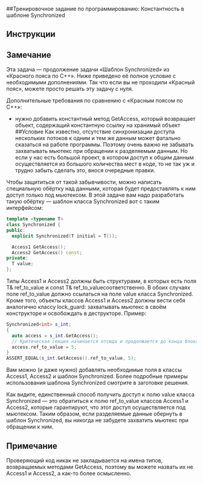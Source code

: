 ##Тренировочное задание по программированию: Константность в шаблоне Synchronized
## Инструкции
## Замечание

Эта задача — продолжение задачи «Шаблон Synchronized» из «Красного пояса по C++». Ниже приведено её полное условие с необходимыми дополнениями. Так что если вы не проходили «Красный пояс», можете просто решать эту задачу с нуля.

Дополнительные требования по сравнению с «Красным поясом по С++»:

* нужно добавить константный метод GetAccess, который возвращает объект, содержащий константную ссылку на хранимый объект
##Условие
Как известно, отсутствие синхронизации доступа нескольких потоков к одним и тем же данным может фатально сказаться на работе программы. Поэтому очень важно не забывать захватывать мьютекс при обращении к разделяемым данным. Но если у нас есть большой проект, в котором доступ к общим данным осуществляется из большого количества мест в коде, то не так уж и трудно забыть сделать это, внося очередные правки.

Чтобы защититься от такой забывчивости, можно написать специальную обёртку над данными, которая будет предоставлять к ним доступ только под мьютексом. В этой задаче вам надо разработать такую обёртку — шаблон класса Synchronized вот с таким интерфейсом:
```c++
template <typename T>
class Synchronized {
public:
  explicit Synchronized(T initial = T());

  Access1 GetAccess();
  Access2 GetAccess() const;
private:
  T value;
};
```
Типы Access1 и Access2 должны быть структурами, в которых есть поля T& ref_to_value и const T& ref_to_valueсоответственно. В обоих случаях поле ref_to_value должно ссылаться на поле value класса Synchronized<T>. Кроме того, объекты классов Access1 и Access2 должны вести себя аналогично классу lock_guard<mutex>: захватывать мьютекс в своём конструкторе и освобождать в деструкторе. Пример:

```c++
Synchronized<int> s_int;
{
  auto access = s_int.GetAccess();
  // Критическая секция начинается отсюда и продолжается до конца блока
  access.ref_to_value = 5;
}
ASSERT_EQUAL(s_int.GetAccess().ref_to_value, 5);
```
Вам можно (и даже нужно) добавлять необходимые поля в классы Access1, Access2 и шаблон Synchronized. Более подробные примеры использования шаблона Synchronized смотрите в заготовке решения.

Как видите, единственный способ получить доступ к полю value класса Synchronized<T> — это обратиться к полю ref_to_value классов Access1 и Access2, которые гарантируют, что этот доступ осуществляется под мьютексом. Таким образом, если разделяемые данные обернуть в шаблон Synchronized, вы никогда не забудете захватить мьютекс при обращении к ним.

## Примечание
Проверяющий код никак не закладывается на имена типов, возвращаемых методами GetAccess, поэтому вы можете назвать их не Access1 и Access2, а как-то более осмысленно.
